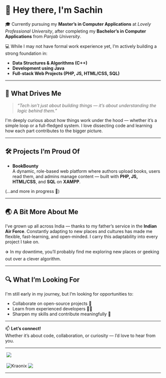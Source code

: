 # 👋 Hey there, I'm Sachin

🎓 Currently pursuing my **Master’s in Computer Applications** at *Lovely Professional University*, after completing my **Bachelor’s in Computer Applications** from *Panjab University*.

💻 While I may not have formal work experience yet, I’m actively building a strong foundation in:
- **Data Structures & Algorithms (C++)**
- **Development using Java**
- **Full-stack Web Projects (PHP, JS, HTML/CSS, SQL)**

---

## 🚀 What Drives Me

> *“Tech isn’t just about building things — it’s about understanding the logic behind them.”*

I'm deeply curious about how things work under the hood — whether it’s a simple loop or a full-fledged system. I love dissecting code and learning how each part contributes to the bigger picture.

---

## 🛠️ Projects I’m Proud Of

- **BookBounty**  
  A dynamic, role-based web platform where authors upload books, users read them, and admins manage content — built with **PHP, JS, HTML/CSS**, and **SQL** on **XAMPP**.

(…and more in progress 🚧)

---

## 🌏 A Bit More About Me

I’ve grown up all across India — thanks to my father’s service in the **Indian Air Force**. Constantly adapting to new places and cultures has made me flexible, fast-learning, and open-minded. I carry this adaptability into every project I take on.

✈️ In my downtime, you’ll probably find me exploring new places or geeking out over a clever algorithm.

---

## 🔍 What I’m Looking For

I'm still early in my journey, but I’m looking for opportunities to:
- Collaborate on open-source projects 🤝
- Learn from experienced developers 👨‍💻
- Sharpen my skills and contribute meaningfully 🧠

---

📫 **Let’s connect!**  
Whether it’s about code, collaboration, or curiosity — I’d love to hear from you.

---
&nbsp;![](https://komarev.com/ghpvc/?username=Kraonix&color=brightgreen)
<p>&nbsp;<img align="center" src="https://github-readme-stats.vercel.app/api?username=Kraonix&show_icons=true&rank_icon=github&locale=en" alt="Kraonix" />
<img align="center" src="https://github-readme-stats.vercel.app/api/top-langs/?username=Kraonix&layout=compact&hide_border=true&&langs_count=10&show_icons=true&theme=transparent" />
</p>

---
